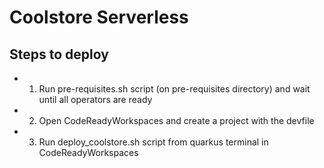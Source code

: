 # Coolstore Serverless

## Steps to deploy

- 1) Run pre-requisites.sh script (on pre-requisites directory) and wait until all operators are ready
- 2) Open CodeReadyWorkspaces and create a project with the devfile
- 3) Run deploy_coolstore.sh script from quarkus terminal in CodeReadyWorkspaces



